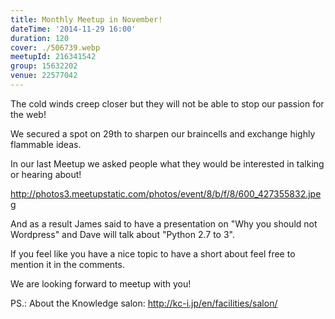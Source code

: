 ```yaml
---
title: Monthly Meetup in November!
dateTime: '2014-11-29 16:00'
duration: 120
cover: ./506739.webp
meetupId: 216341542
group: 15632202
venue: 22577042
---
```


The cold winds creep closer but they will not be able to stop our passion for the web!

We secured a spot on 29th to sharpen our braincells and exchange highly flammable ideas.

In our last Meetup we asked people what they would be interested in talking or hearing about!

http://photos3.meetupstatic.com/photos/event/8/b/f/8/600_427355832.jpeg

And as a result James said to have a presentation on "Why you should not Wordpress" and Dave will talk about "Python 2.7 to 3".

If you feel like you have a nice topic to have a short about feel free to mention it in the comments.

We are looking forward to meetup with you!

PS.: About the Knowledge salon: http://kc-i.jp/en/facilities/salon/
